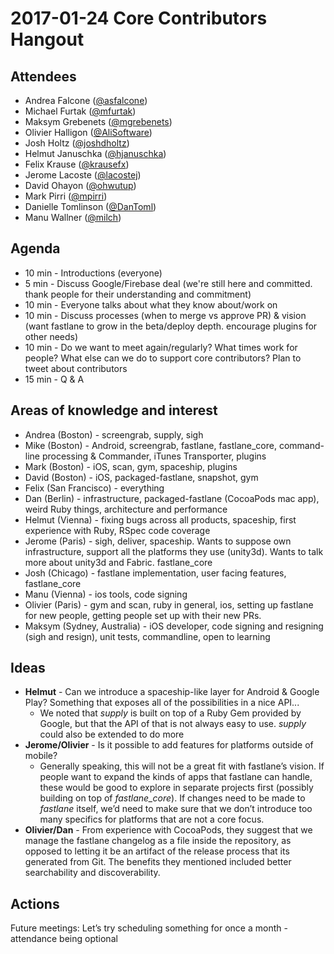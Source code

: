 # 2017-01-24 Core Contributors Hangout

## Attendees

* Andrea Falcone ([@asfalcone](https://github.com/asfalcone))
* Michael Furtak ([@mfurtak](https://github.com/mfurtak))
* Maksym Grebenets ([@mgrebenets](https://github.com/mgrebenets))
* Olivier Halligon ([@AliSoftware](https://github.com/AliSoftware))
* Josh Holtz ([@joshdholtz](https://github.com/joshdholtz))
* Helmut Januschka ([@hjanuschka](https://github.com/hjanuschka))
* Felix Krause ([@krausefx](https://github.com/krausefx))
* Jerome Lacoste ([@lacostej](https://github.com/lacostej))
* David Ohayon ([@ohwutup](https://github.com/ohwutup))
* Mark Pirri ([@mpirri](https://github.com/mpirri))
* Danielle Tomlinson ([@DanToml](https://github.com/DanToml))
* Manu Wallner ([@milch](https://github.com/milch))

## Agenda

* 10 min - Introductions (everyone)
* 5 min - Discuss Google/Firebase deal (we're still here and committed. thank people for their understanding and commitment)
* 10 min - Everyone talks about what they know about/work on
* 10 min - Discuss processes (when to merge vs approve PR) & vision (want fastlane to grow in the beta/deploy depth. encourage plugins for other needs)
* 10 min - Do we want to meet again/regularly? What times work for people? What else can we do to support core contributors? Plan to tweet about contributors
* 15 min - Q & A

## Areas of knowledge and interest

* Andrea (Boston) - screengrab, supply, sigh
* Mike (Boston) - Android, screengrab, fastlane, fastlane_core, command-line processing & Commander, iTunes Transporter, plugins
* Mark (Boston) - iOS, scan, gym, spaceship, plugins
* David (Boston) - iOS, packaged-fastlane, snapshot, gym
* Felix (San Francisco) - everything
* Dan (Berlin) - infrastructure, packaged-fastlane (CocoaPods mac app), weird Ruby things, architecture and performance
* Helmut (Vienna) - fixing bugs across all products, spaceship, first experience with Ruby, RSpec code coverage
* Jerome (Paris) - sigh, deliver, spaceship. Wants to suppose own infrastructure, support all the platforms they use (unity3d). Wants to talk more about unity3d and Fabric. fastlane_core
* Josh (Chicago) - fastlane implementation, user facing features, fastlane_core
* Manu (Vienna) - ios tools, code signing
* Olivier (Paris) - gym and scan, ruby in general, ios, setting up fastlane for new people, getting people set up with their new PRs.
* Maksym (Sydney, Australia) - iOS developer, code signing and resigning (sigh and resign), unit tests, commandline, open to learning

## Ideas

* **Helmut** - Can we introduce a spaceship-like layer for Android & Google Play? Something that exposes all of the possibilities in a nice API...
    * We noted that _supply_ is built on top of a Ruby Gem provided by Google, but that the API of that is not always easy to use. _supply_ could also be extended to do more
* **Jerome/Olivier** - Is it possible to add features for platforms outside of mobile?
    * Generally speaking, this will not be a great fit with fastlane’s vision. If people want to expand the kinds of apps that fastlane can handle, these would be good to explore in separate projects first (possibly building on top of _fastlane_core_). If changes need to be made to _fastlane_ itself, we’d need to make sure that we don’t introduce too many specifics for platforms that are not a core focus.
* **Olivier/Dan** - From experience with CocoaPods, they suggest that we manage the fastlane changelog as a file inside the repository, as opposed to letting it be an artifact of the release process that its generated from Git. The benefits they mentioned included better searchability and discoverability.

## Actions

Future meetings: Let’s try scheduling something for once a month - attendance being optional
